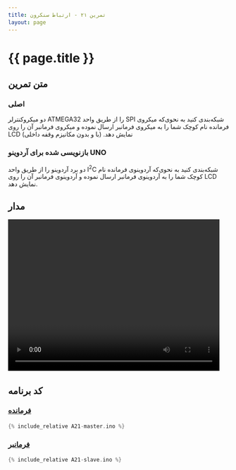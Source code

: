 ```yaml
---
title: تمرین ۲۱ - ارتباط سنکرون
layout: page
---
```


# {{ page.title }}

## متن تمرین

### اصلی 

دو میکروکنترلر ATMEGA32 را از طریق واحد SPI شبکه‌بندی کنید به نحوی‌که میکروی فرمانده نام کوچک شما را به میکروی فرمانبر ارسال نموده و میکروی فرمانبر آن را روی LCD نمایش دهد. (با و بدون مکانیزم وقفه داخلی)

### بازنویسی شده برای آردوینو UNO

دو برد آردوینو را از طریق واحد I<sup>2</sup>C شبکه‌بندی کنید به نحوی‌که آردوینوی فرمانده نام کوچک شما را به آردوینوی فرمانبر ارسال نموده و آردوینوی فرمانبر آن را روی LCD نمایش دهد. 

## مدار

<video autoplay="autoplay" loop="loop" width="480" height="344">
<source src="video.mp4" type="video/mp4" />
<img src="picture.jpg" width="480" height="344" />
</video>

## کد برنامه

### [فرمانده](A21-master.ino)
```c
{% include_relative A21-master.ino %}
```

### [فرمانبر](A21-slave.ino)
```c
{% include_relative A21-slave.ino %}
```
